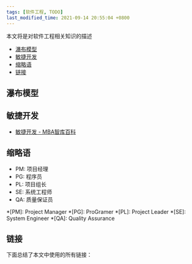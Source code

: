 ```yaml
---
tags: [软件工程, TODO]
last_modified_time: 2021-09-14 20:55:04 +0800
---
```


本文将是对软件工程相关知识的描述

<p id="markdown-toc"></p>
<!-- vim-markdown-toc GFM -->

* [瀑布模型](#瀑布模型)
* [敏捷开发](#敏捷开发)
* [缩略语](#缩略语)
* [链接](#链接)

<!-- vim-markdown-toc -->

## 瀑布模型

## 敏捷开发
* [敏捷开发 - MBA智库百科](https://wiki.mbalib.com/wiki/%E6%95%8F%E6%8D%B7%E5%BC%80%E5%8F%91)

## 缩略语
* PM: 项目经理
* PG: 程序员
* PL: 项目组长
* SE: 系统工程师
* QA: 质量保证员


*[PM]: Project Manager
*[PG]: ProGramer
*[PL]: Project Leader
*[SE]: System Engineer
*[QA]: Quality Assurance


## 链接
下面总结了本文中使用的所有链接：

<!-- link start -->

<!-- link end -->

